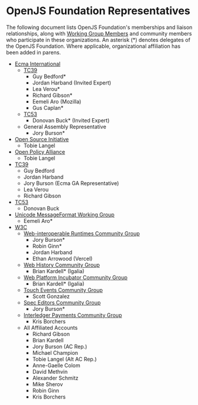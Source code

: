 # OpenJS Foundation Representatives

The following document lists OpenJS Foundation's memberships and liaison relationships, along with [Working Group Members] and community members who participate in these organizations. An asterisk (*) denotes delegates of the OpenJS Foundation. Where applicable, organizational affiliation has been added in parens.

* [Ecma International]
  * [TC39] 
    * Guy Bedford* 
    * Jordan Harband (Invited Expert)
    * Lea Verou* 
    * Richard Gibson* 
    * Eemeli Aro (Mozilla)
    * Gus Caplan*
  * [TC53] 
    * Donovan Buck* (Invited Expert)
  * General Assembly Representative
    * Jory Burson* 
* [Open Source Initiative]
  * Tobie Langel
* [Open Policy Alliance]    
  * Tobie Langel
* [TC39]
  * Guy Bedford
  * Jordan Harband
  * Jory Burson (Ecma GA Representative)
  * Lea Verou
  * Richard Gibson
* [TC53]
  * Donovan Buck
* [Unicode MessageFormat Working Group]
  * Eemeli Aro* 
* [W3C]
  * [Web-interoperable Runtimes Community Group]
    * Jory Burson* 
    * Robin Ginn* 
    * Jordan Harband
    * Ethan Arrowood (Vercel)
  * [Web History Community Group]
    * Brian Kardell* (Igalia)
  * [Web Platform Incubator Community Group]
    * Brian Kardell* (Igalia)
  * [Touch Events Community Group]
    * Scott Gonzalez
  * [Spec Editors Community Group]
    * Jory Burson*
  * [Interledger Payments Community Group]
    * Kris Borchers
  * All Affiliated Accounts
    * Richard Gibson 
    * Brian Kardell
    * Jory Burson (AC Rep.)
    * Michael Champion
    * Tobie Langel (Alt AC Rep.)
    * Anne-Gaelle Colom
    * David Methvin
    * Alexander Schmitz
    * Mike Sherov
    * Robin Ginn
    * Kris Borchers


[Working Group Members]: https://github.com/openjs-foundation/standards#working-group-members
[Ecma International]: https://www.ecma-international.org
[Open Source Initiative]: https://opensource.org/
[Open Policy Alliance]: https://opensource.org/programs/open-policy-alliance/
[TC39]: https://github.com/tc39
[TC53]: https://www.ecma-international.org/technical-committees/tc53/
[W3C]: https://www.w3.org/
[Unicode MessageFormat Working Group]: https://github.com/unicode-org/message-format-wg
[Interledger Payments Community Group]: https://www.w3.org/community/interledger/
[Web-interoperable Runtimes Community Group]: https://www.w3.org/community/wintercg/
[Touch Events Community Group]: https://www.w3.org/community/touchevents/
[Web History Community Group]: https://www.w3.org/community/webhistory/
[Web Platform Incubator Community Group]: https://www.w3.org/community/wicg/
[Spec Editors Community Group]: https://www.w3.org/community/speced-cg/

